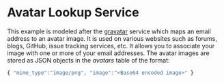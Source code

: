 Avatar Lookup Service
=====================

This example is modeled after the [gravatar](http://www.gravatar.com) service which maps an email address to an avatar image. It is used on various websites such as forums, blogs, GitHub, issue tracking services, etc. It allows you to associate your image with one or more of your email addresses. The avatar images are stored as JSON objects in the _avatars_ table of the format:

```javascript
{ "mime_type":"image/png", "image":"<Base64 encoded image>" }
```

